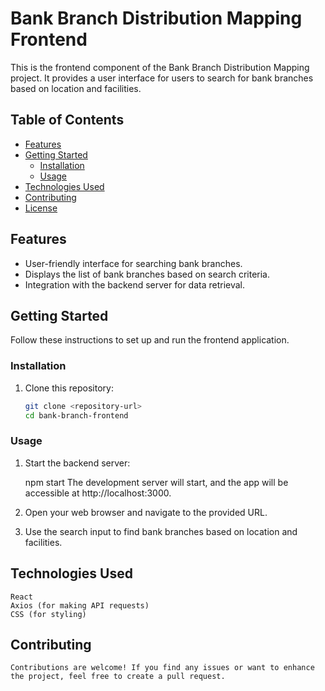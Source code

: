 # Bank Branch Distribution Mapping Frontend

This is the frontend component of the Bank Branch Distribution Mapping project. It provides a user interface for users to search for bank branches based on location and facilities.

## Table of Contents

- [Features](#features)
- [Getting Started](#getting-started)
  - [Installation](#installation)
  - [Usage](#usage)
- [Technologies Used](#technologies-used)
- [Contributing](#contributing)
- [License](#license)

## Features

- User-friendly interface for searching bank branches.
- Displays the list of bank branches based on search criteria.
- Integration with the backend server for data retrieval.

## Getting Started

Follow these instructions to set up and run the frontend application.

### Installation

1. Clone this repository:

   ```bash
   git clone <repository-url>
   cd bank-branch-frontend
### Usage

1. Start the backend server:

   npm start
   The development server will start, and the app will be accessible at http://localhost:3000.

2. Open your web browser and navigate to the provided URL.

3. Use the search input to find bank branches based on location and facilities.

## Technologies Used

    React
    Axios (for making API requests)
    CSS (for styling)
## Contributing

    Contributions are welcome! If you find any issues or want to enhance the project, feel free to create a pull request.